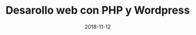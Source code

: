 ---
title: "Desarollo web con PHP y Wordpress"
date: "2018-11-12"

issuer: "UTN.BA"
issuer_url: "https://www.sceu.frba.utn.edu.ar/e-learning/"

cert: "certificate.pdf"
cert_url: "https://learndigital.withgoogle.com/activate/validate-certificate-code"
---